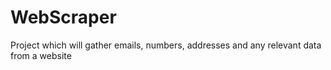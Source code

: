 # WebScraper
Project which will gather emails, numbers, addresses and any relevant data from a website
